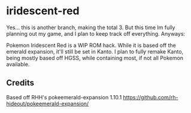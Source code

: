 # iridescent-red
Yes... this is another branch, making the total 3. But this time Im fully planning out my game, and I plan to keep track off everything. Anyways:

Pokemon Iridescent Red is a WIP ROM hack. While it is based off the emerald expansion, it'll still be set in Kanto. I plan to fully remake Kanto, being mostly based off HGSS, while containing most, if not all Pokemon available.

## Credits
Based off RHH's pokeemerald-expansion 1.10.1 https://github.com/rh-hideout/pokeemerald-expansion/

  
 
   

